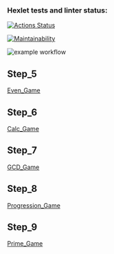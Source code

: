 ### Hexlet tests and linter status:
[![Actions Status](https://github.com/Alex2151/java-project-61/actions/workflows/hexlet-check.yml/badge.svg)](https://github.com/Alex2151/java-project-61/actions)

[![Maintainability](https://api.codeclimate.com/v1/badges/ecabba8d20727c02ad4b/maintainability)](https://codeclimate.com/github/Alex2151/java-project-61/maintainability)

<!--![example workflow](https://github.com/github/docs/actions/workflows/main.yml/badge.svg)-->
![example workflow](https://github.com/Alex2151/java-project-61/actions/workflows/hexlet-check.yml/badge.svg)

Step_5
------
[Even_Game](https://asciinema.org/a/4JlyQVf0EtSCwlTFnhZDxvK4N)

Step_6
------
[Calc_Game](https://asciinema.org/a/hSOsumqLHnIOyYepJ9YKTFgqI)

Step_7
------
[GCD_Game](https://asciinema.org/a/EELpoJcDLptB0qQozsxv5jcw4)

Step_8
------
[Progression_Game](https://asciinema.org/a/VVOeQv7sz4hkePzJWsgFehvXF)

Step_9
------
[Prime_Game](https://asciinema.org/a/TkEiwOtRJ8I8E4pZKubsrQSSF)

